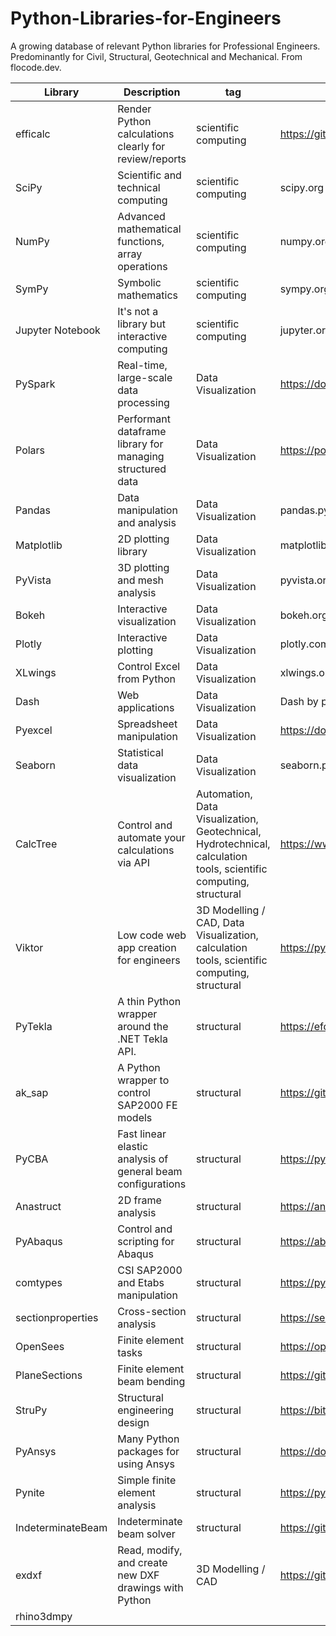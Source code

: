 # Python-Libraries-for-Engineers
A growing database of relevant Python libraries for Professional Engineers. Predominantly for Civil, Structural, Geotechnical and Mechanical. From flocode.dev.

| Library | Description                                                           | tag | Link |
|---------|-----------------------------------------------------------------------|-----|------|
| efficalc | Render Python calculations clearly for review/reports | scientific computing | https://github.com/youandvern/efficalc |
| SciPy | Scientific and technical computing | scientific computing | scipy.org |
| NumPy | Advanced mathematical functions, array operations | scientific computing | numpy.org |
| SymPy | Symbolic mathematics | scientific computing | sympy.org |
| Jupyter Notebook | It's not a library but interactive computing | scientific computing | jupyter.org |
| PySpark | Real-time, large-scale data processing | Data Visualization | https://domino.ai/data-science-dictionary/pyspark |
| Polars | Performant dataframe library for managing structured data | Data Visualization | https://pola.rs/ |
| Pandas | Data manipulation and analysis | Data Visualization | pandas.pydata.org |
| Matplotlib | 2D plotting library | Data Visualization | matplotlib.org |
| PyVista | 3D plotting and mesh analysis | Data Visualization | pyvista.org |
| Bokeh | Interactive visualization | Data Visualization | bokeh.org |
| Plotly | Interactive plotting | Data Visualization | plotly.com |
| XLwings | Control Excel from Python | Data Visualization | xlwings.org |
| Dash | Web applications | Data Visualization | Dash by plotly.com |
| Pyexcel | Spreadsheet manipulation | Data Visualization | https://docs.pyexcel.org/en/latest/ |
| Seaborn | Statistical data visualization | Data Visualization | seaborn.pydata.org |
| CalcTree | Control and automate your calculations via API | Automation, Data Visualization, Geotechnical, Hydrotechnical, calculation tools, scientific computing, structural | https://www.calctree.com/product/api |
| Viktor | Low code web app creation for engineers | 3D Modelling / CAD, Data Visualization, calculation tools, scientific computing, structural | https://pypi.org/project/viktor/ |
| PyTekla | A thin Python wrapper around the .NET Tekla API. | structural | https://efdiloreto.github.io/PyTekla/api_reference/ |
| ak_sap | A Python wrapper to control SAP2000 FE models | structural | https://github.com/rpakishore/ak_sap |
| PyCBA | Fast linear elastic analysis of general beam configurations | structural | https://pypi.org/project/PyCBA/ |
| Anastruct | 2D frame analysis | structural | https://anastruct.readthedocs.io/en/latest/ |
| PyAbaqus | Control and scripting for Abaqus | structural | https://abqpy.readthedocs.io/projects/pyabaqus/en/latest/ |
| comtypes | CSI SAP2000 and Etabs manipulation | structural | https://pythonhosted.org/comtypes/ |
| sectionproperties | Cross-section analysis | structural | https://sectionproperties.readthedocs.io |
| OpenSees | Finite element tasks | structural | https://opensees.berkeley.edu/ |
| PlaneSections | Finite element beam bending | structural | https://github.com/cslotboom/planesections#Documentation |
| StruPy | Structural engineering design | structural | https://bitbucket.org/struthonteam/strupy/wiki/Home |
| PyAnsys | Many Python packages for using Ansys | structural | https://docs.pyansys.com/ |
| Pynite | Simple finite element analysis | structural | https://pynite.readthedocs.io/en/latest/index.html |
| IndeterminateBeam | Indeterminate beam solver | structural | https://github.com/JesseBonanno/IndeterminateBeam |
| exdxf | Read, modify, and create new DXF drawings with Python | 3D Modelling / CAD | https://github.com/mozman/ezdxf |
| rhino3dmpy |
